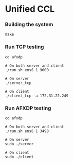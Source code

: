 # Unified CCL

### Building the system

```
make
```

### Run TCP testing

```
cd afxdp

# On both server and client
./run.sh ens6 1 9000

# On server
./server_tcp

# On client
./client_tcp -a 172.31.22.249
```

### Run AFXDP testing

```
cd afxdp

# On both server and client
./run.sh ens6 1 3498

# On server
sudo ./server

# On client
sudo ./client
```
